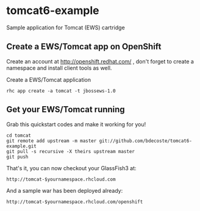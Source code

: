 tomcat6-example
===============

Sample application for Tomcat (EWS) cartridge

Create a EWS/Tomcat app on OpenShift
----------------------------

Create an account at http://openshift.redhat.com/ , don't forget to create a namespace and install client tools as well.

Create a EWS/Tomcat application

    rhc app create -a tomcat -t jbossews-1.0

Get your EWS/Tomcat running
----------------------------

Grab this quickstart codes and make it working for you!

    cd tomcat
    git remote add upstream -m master git://github.com/bdecoste/tomcat6-example.git
    git pull -s recursive -X theirs upstream master
    git push

That's it, you can now checkout your GlassFish3 at:

    http://tomcat-$yournamespace.rhcloud.com

And a sample war has been deployed already:

    http://tomcat-$yournamespace.rhcloud.com/openshift


